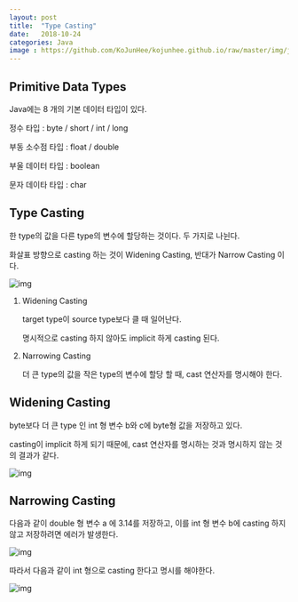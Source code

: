 ```yaml
---
layout: post
title:  "Type Casting"
date:   2018-10-24
categories: Java
image : https://github.com/KoJunHee/kojunhee.github.io/raw/master/img/javaci.png
---
```


## Primitive Data Types

Java에는 8 개의 기본 데이터 타입이 있다.

정수 타입 : byte / short / int / long 

부동 소수점 타입 : float / double

부울 데이터 타입 : boolean

문자 데이타 타입 : char

## Type Casting

한 type의 값을 다른 type의 변수에 할당하는 것이다. 두 가지로 나뉜다.

화살표 방향으로 casting 하는 것이 Widening Casting, 반대가 Narrow Casting 이다.

![img](https://github.com/KoJunHee/kojunhee.github.io/raw/master/img/javatypecasting04.png)

1. Widening Casting

   target type이 source type보다 클 때 일어난다.

   명시적으로 casting 하지 않아도 implicit 하게 casting 된다.

2. Narrowing Casting

   더 큰 type의 값을 작은 type의 변수에 할당 할 때, cast 연산자를 명시해야 한다.

## Widening Casting 

byte보다 더 큰 type 인 int 형 변수 b와 c에 byte형 값을 저장하고 있다. 

casting이 implicit 하게 되기 때문에, cast 연산자를 명시하는 것과 명시하지 않는 것의 결과가 같다.

![img](https://github.com/KoJunHee/kojunhee.github.io/raw/master/img/javatypecasting01.png)

## Narrowing Casting

다음과 같이 double 형 변수 a 에 3.14를 저장하고, 이를 int 형 변수 b에 casting 하지 않고 저장하려면 에러가 발생한다.

![img](https://github.com/KoJunHee/kojunhee.github.io/raw/master/img/javatypecasting02.png)

따라서 다음과 같이 int 형으로 casting 한다고 명시를 해야한다. 

![img](https://github.com/KoJunHee/kojunhee.github.io/raw/master/img/javatypecasting03.png)

